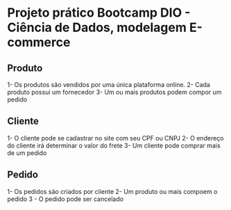 # Projeto prático Bootcamp DIO - Ciência de Dados, modelagem E-commerce

## Produto
1- Os produtos são vendidos por uma única plataforma online.
2- Cada produto possui um fornecedor
3- Um ou mais produtos podem compor um pedido

## Cliente
1- O cliente pode se cadastrar no site com seu CPF ou CNPJ
2- O endereço do cliente irá determinar o valor do frete
3- Um cliente pode comprar mais de um pedido

## Pedido
1- Os pedidos são criados por cliente
2- Um produto ou mais compoem o pedido
3 - O pedido pode ser cancelado


